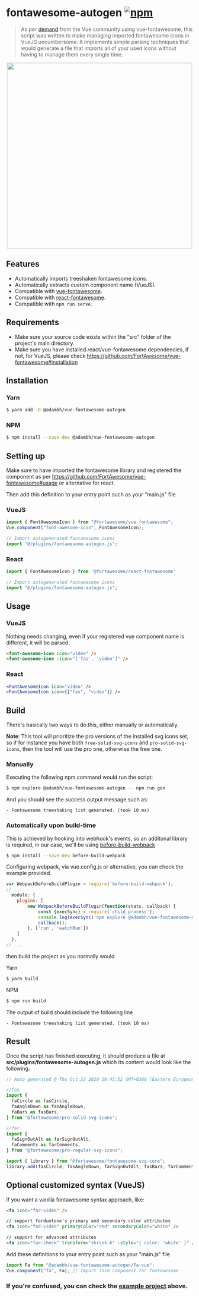 # fontawesome-autogen [![npm](https://img.shields.io/npm/v/@adambh/vue-fontawesome-autogen)](https://www.npmjs.com/package/@adambh/vue-fontawesome-autogen)

> As per [demand](https://github.com/FortAwesome/vue-fontawesome/issues/233) from the Vue community using vue-fontawesome, this script was written to make managing imported fontawesome icons in VueJS uncumbersome. It implements simple parsing techniques that would generate a file that imports all of your used icons without having to manage them every single time.

<p align="center">
    <img src="https://i.imgur.com/JQQRCac.jpg" width="500px"/>
</p>

## Features

- Automatically imports treeshaken fontawesome icons.
- Automatically extracts custom component name (VueJS).
- Compatible with [vue-fontawesome](https://github.com/FortAwesome/vue-fontawesome).
- Compatible with [react-fontawesome](https://github.com/FortAwesome/react-fontawesome). 
- Compatible with `npm run serve`.

## Requirements

- Make sure your source code exists within the "src" folder of the project's main directory.
- Make sure you have installed react/vue-fontawesome dependencies, if not, for VueJS, please check https://github.com/FortAwesome/vue-fontawesome#installation

## Installation

### Yarn
```sh
$ yarn add -D @adambh/vue-fontawesome-autogen
```

### NPM
```sh
$ npm install --save-dev @adambh/vue-fontawesome-autogen
```

## Setting up

Make sure to have imported the fontawesome library and registered the component as per https://github.com/FortAwesome/vue-fontawesome#usage or alternative for react.

Then add this definition to your entry point such as your "main.js" file

### VueJS
```js
import { FontAwesomeIcon } from "@fortawesome/vue-fontawesome";
Vue.component("font-awesome-icon", FontAwesomeIcon);

// Import autogenerated fontawesome icons
import "@/plugins/fontawesome-autogen.js"; 
```

### React

```js
import { FontAwesomeIcon } from '@fortawesome/react-fontawesome'

// Import autogenerated fontawesome icons
import "@/plugins/fontawesome-autogen.js"; 
```

## Usage

### VueJS

Nothing needs changing, even if your registered vue component name is different, it will be parsed.

```html
<font-awesome-icon icon="video" />
<font-awesome-icon :icon="['fas', 'video']" />
```

### React

```jsx
<FontAwesomeIcon icon="video" />
<FontAwesomeIcon icon={["fas", "video"]} />
```

## Build

There's basically two ways to do this, either manually or automatically.

**Note**: This tool will prioritize the pro versions of the installed svg icons set, so if for instance you have both `free-solid-svg-icons` and `pro-solid-svg-icons`, then the tool will use the pro one, otherwise the free one.

### Manually

Executing the following npm command would run the script:

```sh
$ npm explore @adambh/vue-fontawesome-autogen -- npm run gen
```

And you should see the success output message such as:

```
- Fontawesome treeshaking list generated. (took 10 ms)
```

### Automatically upon build-time

This is achieved by hooking into webhook's events, so an additonal library is required, in our case, we'll be using [before-build-webpack](https://github.com/artemdudkin/before-build-webpack)

```sh
$ npm install --save-dev before-build-webpack
```

Configuring webpack, via vue.config.js or alternative, you can check the example provided.

```js
var WebpackBeforeBuildPlugin = require('before-build-webpack');
// ...
  module: {
    plugins: [
        new WebpackBeforeBuildPlugin(function(stats, callback) {
            const {execSync} = require('child_process');
            console.log(execSync('npm explore @adambh/vue-fontawesome-autogen -- npm run gen').toString());
            callback();
        }, ['run', 'watchRun'])
    ]
  },
// ...
```

then build the project as you normally would

Yarn
```sh
$ yarn build
```

NPM
```sh
$ npm run build
```

The output of build should include the following line

```
- Fontawesome treeshaking list generated. (took 10 ms)
```

## Result

Once the script has finished executing, it should produce a file at **src/plugins/fontawesome-autogen.js** which its content would look like the following:

```js
// Auto generated @ Thu Oct 22 2020 19:45:52 GMT+0300 (Eastern European Summer Time)

//fas
import {
  faCircle as fasCircle,
  faAngleDown as fasAngleDown,
  faBars as fasBars,
} from "@fortawesome/pro-solid-svg-icons";

//far
import {
  faSignOutAlt as farSignOutAlt,
  faComments as farComments,
} from "@fortawesome/pro-regular-svg-icons";

import { library } from "@fortawesome/fontawesome-svg-core";
library.add(fasCircle, fasAngleDown, farSignOutAlt, fasBars, farComments);
```

## Optional customized syntax (VueJS)

If you want a vanilla fontawesome syntax approach, like:

```html
<fa icon="far-video" />

// support forduotone's primary and secondary color attributes
<fa icon="fad-video" primaryColor="red" secondaryColor="white" /> 

// support for advanced attributes
<fa icon="far-check" transform="shrink-6" :style="{ color: 'white' }" /> 
```

Add these definitions to your entry point such as your "main.js" file

```js
import Fa from "@adambh/vue-fontawesome-autogen/Fa.vue";
Vue.component("fa", Fa); // Import shim component for fontawesome
```

### If you're confused, you can check the [example project](https://github.com/GTANAdam/vue-fontawesome-autogen/tree/main/example) above.
